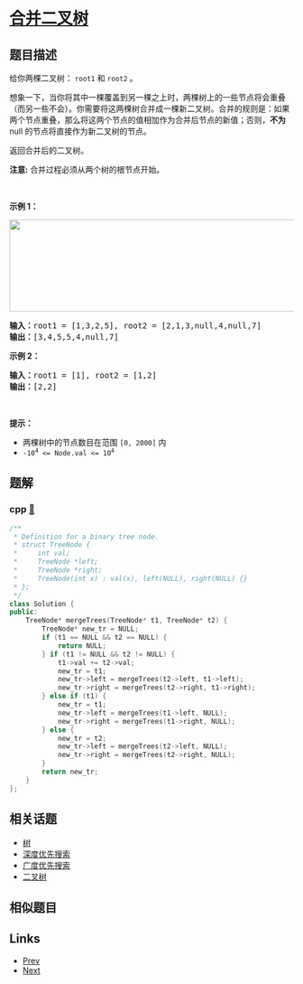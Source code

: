 
# [合并二叉树](https://leetcode-cn.com/problems/merge-two-binary-trees)

## 题目描述

<p>给你两棵二叉树： <code>root1</code> 和 <code>root2</code> 。</p>

<p>想象一下，当你将其中一棵覆盖到另一棵之上时，两棵树上的一些节点将会重叠（而另一些不会）。你需要将这两棵树合并成一棵新二叉树。合并的规则是：如果两个节点重叠，那么将这两个节点的值相加作为合并后节点的新值；否则，<strong>不为</strong> null 的节点将直接作为新二叉树的节点。</p>

<p>返回合并后的二叉树。</p>

<p><strong>注意:</strong> 合并过程必须从两个树的根节点开始。</p>

<p>&nbsp;</p>

<p><strong>示例 1：</strong></p>
<img alt="" src="https://assets.leetcode.com/uploads/2021/02/05/merge.jpg" style="height: 163px; width: 600px;" />
<pre>
<strong>输入：</strong>root1 = [1,3,2,5], root2 = [2,1,3,null,4,null,7]
<strong>输出：</strong>[3,4,5,5,4,null,7]
</pre>

<p><strong>示例 2：</strong></p>

<pre>
<strong>输入：</strong>root1 = [1], root2 = [1,2]
<strong>输出：</strong>[2,2]
</pre>

<p>&nbsp;</p>

<p><strong>提示：</strong></p>

<ul>
	<li>两棵树中的节点数目在范围 <code>[0, 2000]</code> 内</li>
	<li><code>-10<sup>4</sup> &lt;= Node.val &lt;= 10<sup>4</sup></code></li>
</ul>


## 题解

### cpp [🔗](merge-two-binary-trees.cpp) 
```cpp
/**
 * Definition for a binary tree node.
 * struct TreeNode {
 *     int val;
 *     TreeNode *left;
 *     TreeNode *right;
 *     TreeNode(int x) : val(x), left(NULL), right(NULL) {}
 * };
 */
class Solution {
public:
    TreeNode* mergeTrees(TreeNode* t1, TreeNode* t2) {
        TreeNode* new_tr = NULL;
        if (t1 == NULL && t2 == NULL) {
            return NULL;
        } if (t1 != NULL && t2 != NULL) {
            t1->val += t2->val;
            new_tr = t1;
            new_tr->left = mergeTrees(t2->left, t1->left);
            new_tr->right = mergeTrees(t2->right, t1->right);
        } else if (t1) {
            new_tr = t1;
            new_tr->left = mergeTrees(t1->left, NULL);
            new_tr->right = mergeTrees(t1->right, NULL);
        } else {
            new_tr = t2;
            new_tr->left = mergeTrees(t2->left, NULL);
            new_tr->right = mergeTrees(t2->right, NULL);
        }
        return new_tr;
    }
};
```


## 相关话题

- [树](../../tags/tree.md) 
- [深度优先搜索](../../tags/depth-first-search.md) 
- [广度优先搜索](../../tags/breadth-first-search.md) 
- [二叉树](../../tags/binary-tree.md) 


## 相似题目



## Links

- [Prev](../construct-string-from-binary-tree/README.md) 
- [Next](../maximum-product-of-three-numbers/README.md) 

